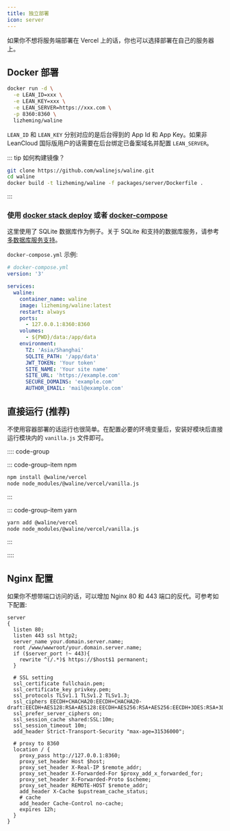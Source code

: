 ```yaml
---
title: 独立部署
icon: server
---
```


如果你不想将服务端部署在 Vercel 上的话，你也可以选择部署在自己的服务器上。

## Docker 部署

```bash
docker run -d \
  -e LEAN_ID=xxx \
  -e LEAN_KEY=xxx \
  -e LEAN_SERVER=https://xxx.com \
  -p 8360:8360 \
  lizheming/waline
```

`LEAN_ID` 和 `LEAN_KEY` 分别对应的是后台得到的 App Id 和 App Key。如果非 LeanCloud 国际版用户的话需要在后台绑定已备案域名并配置 `LEAN_SERVER`。

::: tip 如何构建镜像？

```bash
git clone https://github.com/walinejs/waline.git
cd waline
docker build -t lizheming/waline -f packages/server/Dockerfile .
```

:::

### 使用 [docker stack deploy](https://docs.docker.com/engine/reference/commandline/stack_deploy/) 或者 [docker-compose](https://github.com/docker/compose)

这里使用了 SQLite 数据库作为例子。关于 SQLite 和支持的数据库服务，请参考[多数据库服务支持](./databases.md#sqlite)。

`docker-compose.yml` 示例:

```yaml
# docker-compose.yml
version: '3'

services:
  waline:
    container_name: waline
    image: lizheming/waline:latest
    restart: always
    ports:
      - 127.0.0.1:8360:8360
    volumes:
      - ${PWD}/data:/app/data
    environment:
      TZ: 'Asia/Shanghai'
      SQLITE_PATH: '/app/data'
      JWT_TOKEN: 'Your token'
      SITE_NAME: 'Your site name'
      SITE_URL: 'https://example.com'
      SECURE_DOMAINS: 'example.com'
      AUTHOR_EMAIL: 'mail@example.com'
```

## 直接运行 (推荐)

不使用容器部署的话运行也很简单。在配置必要的环境变量后，安装好模块后直接运行模块内的 `vanilla.js` 文件即可。

:::: code-group

::: code-group-item npm

```bash
npm install @waline/vercel
node node_modules/@waline/vercel/vanilla.js
```

:::

::: code-group-item yarn

```bash
yarn add @waline/vercel
node node_modules/@waline/vercel/vanilla.js
```

:::

::::

## Nginx 配置

如果你不想带端口访问的话，可以增加 Nginx 80 和 443 端口的反代。可参考如下配置:

```nginx
server
{
  listen 80;
  listen 443 ssl http2;
  server_name your.domain.server.name;
  root /www/wwwroot/your.domain.server.name;
  if ($server_port !~ 443){
    rewrite ^(/.*)$ https://$host$1 permanent;
  }

  # SSL setting
  ssl_certificate fullchain.pem;
  ssl_certificate_key privkey.pem;
  ssl_protocols TLSv1.1 TLSv1.2 TLSv1.3;
  ssl_ciphers EECDH+CHACHA20:EECDH+CHACHA20-draft:EECDH+AES128:RSA+AES128:EECDH+AES256:RSA+AES256:EECDH+3DES:RSA+3DES:!MD5;
  ssl_prefer_server_ciphers on;
  ssl_session_cache shared:SSL:10m;
  ssl_session_timeout 10m;
  add_header Strict-Transport-Security "max-age=31536000";

  # proxy to 8360
  location / {
    proxy_pass http://127.0.0.1:8360;
    proxy_set_header Host $host;
    proxy_set_header X-Real-IP $remote_addr;
    proxy_set_header X-Forwarded-For $proxy_add_x_forwarded_for;
    proxy_set_header X-Forwarded-Proto $scheme;
    proxy_set_header REMOTE-HOST $remote_addr;
    add_header X-Cache $upstream_cache_status;
    # cache
    add_header Cache-Control no-cache;
    expires 12h;
  }
}
```

